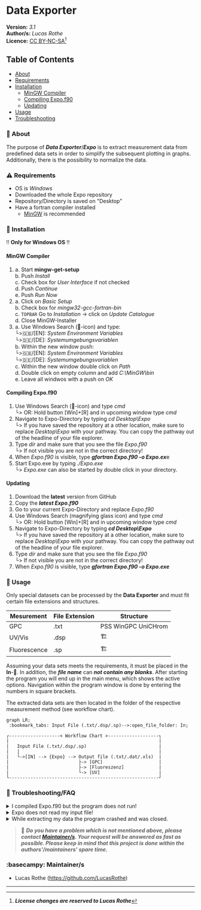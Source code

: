 # Data Exporter 

**Version:** _3.1_ <br>
**Author/s:** _Lucas Rothe_<br>
**Licence:** [CC BY-NC-SA](https://creativecommons.org/licenses/by-nc-sa/4.0/legalcode)[^1] <br>

## Table of Contents
- [About](#about)
- [Requirements](#requirements)
- [Installation](#installation)
  - [MinGW Compiler](#mingw-compiler)
  - [Compiling Expo.f90](#compiling-expof90)
  - [Updating](#updating)
- [Usage](#usage)
- [Troubleshooting](#troubleshooting)


### :dart: About
    
The purpose of ***Data Exporter***/***Expo*** is to extract measurement data from predefined data sets in order to simplify the subsequent plotting in graphs. Additionally, there is the possibility to normalize the data.

### :warning: Requirements
- OS is _Windows_
- Downloaded the whole Expo repository
- Repository/Directory is saved on "Desktop"
- Have a fortran compiler installed
  - [MinGW](https://sourceforge.net/projects/mingw/) is recommended 

### :minidisc: Installation
 :bangbang: **Only for Windows OS** :bangbang:
 
 #### MinGW Compiler
1. a. Start **mingw-get-setup**<br>
  b. Push _Install_<br>
  c. Check box for _User Interface_ if not checked<br>
  d. Push _Continue_<br>
  e. Push _Run Now_<br>
2. a. Click on _Basic Setup_<br>
  b. Check box for _mingw32-gcc-fortran-bin_<br>
  c. `TOPBAR` Go to _Installation_ -> click on _Update Catalogue_<br>
  d. Close MinGW-Installer<br>
3. a. Use Windows Search (:mag_right:-icon) and type:<br>
        └>:gb:/[EN]: _System Environment Variables_<br>
        └>:de:/[DE]: _Systemumgebungsvariablen_<br>
  b. Within the new window push:<br> 
        └>:gb:/[EN]: _System Environment Variables_<br>
        └>:de:/[DE]: _Systemumgebungsvariablen_<br>
  c. Within the new window double click on _Path_<br> 
  d. Double click on empty column and add _C:\MinGW\bin_<br>
  e. Leave all windwos with a push on _OK_<br>      

 #### Compiling Expo.f90
  1. Use Windows Search (:mag_right:-icon) and type _cmd_<br>
      └> OR: Hold button [Win]+[R] and in upcoming window type _cmd_<br>
  2. Navigate to Expo-Directory by typing _cd Desktop\Expo_<br>
      └> If you have saved the repository at a other location, make sure to replace _Desktop\Expo_ with your pathway. You can copy the pathway out of the headline of your file explorer.<br>
  3. Type _dir_ and make sure that you see the file _Expo.f90_<br>
      └> If not visible you are not in the correct directory!<br>
  4. When _Expo.f90_ is visible, type ***gfortran Expo.f90 -o Expo.ex***e<br>
  5. Start Expo.exe by typing _./Expo.exe_<br>
      └> _Expo.exe_ can also be started by double click in your directory.<br>

 #### Updating
  1. Download the **latest** version from GitHub
  2. Copy the ***latest Expo.f90***
  3. Go to your current Expo-Directory and replace _Expo.f90_
  4. Use Windows Search (magnifying glass icon) and type _cmd_<br>
      └> OR: Hold button [Win]+[R] and in upcoming window type _cmd_<br>
  5. Navigate to Expo-Directory by typing ***cd Desktop\Expo***<br>
      └> If you have saved the repository at a other location, make sure to replace _Desktop\Expo_ with your pathway. You can copy the pathway out of the headline of your file explorer.<br>
  6. Type _dir_ and make sure that you see the file _Expo.f90_<br>
      └> If not visible you are not in the correct directory!<br>
  7. When _Expo.f90_ is visible, type ***gfortran Expo.f90 -o Expo.exe***<br>

### :compass: Usage
  Only special datasets can be processed by the **Data Exporter** and must fit certain file extensions and structures.

  |Mesurement|File Extension|Structure|
  |----|----|----|
  |GPC|.txt|PSS WinGPC UniCHrom|
  |UV/Vis|.dsp|:building_construction:|
  |Fluorescence|.sp|:building_construction:| 
  
  Assuming your data sets meets the requirements, it must be placed in the **In**-:file_folder:. In addition, the ***file name*** can ***not contain any blanks***. 
  After starting the program you will end up in the main menu, which shows the active options. Navigation within the program window is done by entering the numbers in square brackets. 

  The extracted data sets are then located in the folder of the respective measurement method (see workflow chart).
    
  ```mermaid
  graph LR;
   :bookmark_tabs: Input File (.txt/.dsp/.sp)-->:open_file_folder: In;
  ```

    ┌-------------------< Workflow Chart >-------------------┐
    |                                                        |
    |   Input File (.txt/.dsp/.sp)                           |
    |   |                                                    |
    |   └->[IN] --> {Expo} --> Output file (.txt/.dat/.xls)  |
    |                          ├-> [GPC]                     |
    |                          ├-> [Fluoreszenz]             |
    |                          └-> [UV]                      |
    └--------------------------------------------------------┘

### :anger: Troubleshooting/FAQ
  <details>
    <summary>I compiled Expo.f90 but the program does not run!</summary>
        Please restart your computer and try again. If this does not change anything, recompile Expo.f90.
  </details>

  <details>
    <summary>Expo does not read my input file!</summary>
        Make sure that your file fit the file extension requirements.
  </details>

  <details>
    <summary>While extracting my data the program crashed and was closed.</summary>
        Your data set probably contains a value which does not correspond to the read-in format.
        Often this value is slightly longer than the majority of the values. If it is possible, the
        format should be adjusted.
  </details>

>:speech_balloon: ***Do you have a problem which is not mentioned above, please contact [Maintainer/s](#basecampy-maintainers). Your request will be answered as fast as possible. Please keep in mind that this project is done within the authors'/maintainers' spare time.***

### :basecampy: Maintainer/s
- Lucas Rothe (https://github.com/LucasRothe)

-----------------------
[^1]:***License changes are reserved to Lucas Rothe***